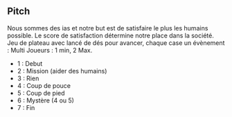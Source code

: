 ## Pitch 
Nous sommes des ias et notre but est de satisfaire le plus les humains possible.
Le score de satisfaction détermine notre place dans la société.
Jeu de plateau avec lancé de dés pour avancer, chaque case un évènement :
Multi Joueurs : 1 min, 2 Max. 

- 1 : Debut
- 2 : Mission (aider des humains)
- 3 : Rien 
- 4 : Coup de pouce
- 5 : Coup de pied
- 6 : Mystère (4 ou 5)
- 7 : Fin
